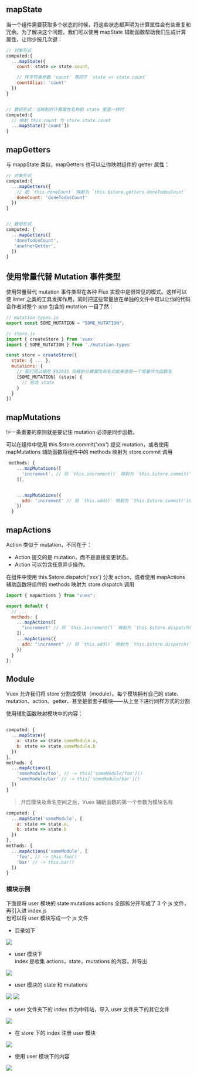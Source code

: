 ## mapState

当一个组件需要获取多个状态的时候，将这些状态都声明为计算属性会有些重复和冗余。为了解决这个问题，我们可以使用 mapState 辅助函数帮助我们生成计算属性，让你少按几次键：

```js
// 对象形式
computed:{
  ...mapState({
    count: state => state.count,

    // 传字符串参数 'count' 等同于 `state => state.count`
    countAlias: 'count'
  })
}


// 数组形式：当映射的计算属性名称和 state 里面一样时
computed:{
  // 映射 this.count 为 store.state.count
  ...mapState(['count'])
}
```

## mapGetters

与 mappState 类似，mapGetters 也可以让你映射组件的 getter 属性：

```javascript
// 对象形式
computed:{
  ...mapGetters({
    // 把 `this.doneCount` 映射为 `this.$store.getters.doneTodosCount`
    doneCount: 'doneTodosCount'
  })
}


// 数组形式
computed: {
  ...mapGetters([
   'doneTodosCount',
   'anotherGetter',
  ])
}
```

## 使用常量代替 Mutation 事件类型

使用常量替代 mutation 事件类型在各种 Flux 实现中是很常见的模式。这样可以使 linter 之类的工具发挥作用，同时把这些常量放在单独的文件中可以让你的代码合作者对整个 app 包含的 mutation 一目了然：

```javascript
// mutation-types.js
export const SOME_MUTATION = "SOME_MUTATION";
```

```javascript
// store.js
import { createStore } from 'vuex'
import { SOME_MUTATION } from './mutation-types'

const store = createStore({
  state: { ... },
  mutations: {
    // 我们可以使用 ES2015 风格的计算属性命名功能来使用一个常量作为函数名
    [SOME_MUTATION] (state) {
      // 修改 state
    }
  }
})
```

## mapMutations

!>一条重要的原则就是要记住 mutation 必须是同步函数。

可以在组件中使用 this.$store.commit('xxx') 提交 mutation，或者使用 mapMutations 辅助函数将组件中的 methods 映射为 store.commit 调用

```javascript
 methods: {
    ...mapMutations([
      'increment', // 将 `this.increment()` 映射为 `this.$store.commit('increment')`
    ]),


    ...mapMutations({
      add: 'increment' // 将 `this.add()` 映射为 `this.$store.commit('increment')`
    })
  }
```

## mapActions

Action 类似于 mutation，不同在于：

- Action 提交的是 mutation，而不是直接变更状态。
- Action 可以包含任意异步操作。

在组件中使用 this.$store.dispatch('xxx') 分发 action，或者使用 mapActions 辅助函数将组件的 methods 映射为 store.dispatch 调用

```javascript
import { mapActions } from "vuex";

export default {
  // ...
  methods: {
    ...mapActions([
      "increment" // 将 `this.increment()` 映射为 `this.$store.dispatch('increment')`
    ]),
    ...mapActions({
      add: "increment" // 将 `this.add()` 映射为 `this.$store.dispatch('increment')`
    })
  }
};
```

## Module

Vuex 允许我们将 store 分割成模块（module）。每个模块拥有自己的 state、mutation、action、getter、甚至是嵌套子模块——从上至下进行同样方式的分割

使用辅助函数映射模块中的内容：

```javascript

computed: {
  ...mapState({
    a: state => state.someModule.a,
    b: state => state.someModule.b
  })
},
methods: {
  ...mapActions([
    'someModule/foo', // -> this['someModule/foo']()
    'someModule/bar' // -> this['someModule/bar']()
  ])
}
```

> 开启模块及命名空间之后，Vuex 辅助函数的第一个参数为模块名称

```javascript
computed: {
  ...mapState('someModule', {
    a: state => state.a,
    b: state => state.b
  })
},
methods: {
  ...mapActions('someModule', [
    'foo', // -> this.foo()
    'bar' // -> this.bar()
  ])
}
```

### 模块示例

下面是将 user 模块的 state mutations actions 全部拆分开写成了 3 个 js 文件，再引入进 index.js  
也可以将 user 模块写成一个 js 文件

- 目录如下

<img src='https://s1.ax1x.com/2022/04/25/LoSyJx.png'>

- user 模块下  
  index 是收集 actions，state，mutations 的内容，并导出

<img src='https://s1.ax1x.com/2022/04/25/LoSsF1.png'>

- user 模块的 state 和 mutations

<img src='https://s1.ax1x.com/2022/04/25/LoSDoR.png'>
<img src='https://s1.ax1x.com/2022/04/25/LoS0eJ.png'>

- user 文件夹下的 index 作为中转站，导入 user 文件夹下的其它文件

<img src='https://s1.ax1x.com/2022/04/25/LoSBw9.png'>

- 在 store 下的 index 注册 user 模块

<img src='https://s1.ax1x.com/2022/04/25/LoS6W6.png'>

- 使用 user 模块下的内容

<img src='https://s1.ax1x.com/2022/04/25/LoSgSK.png'>
